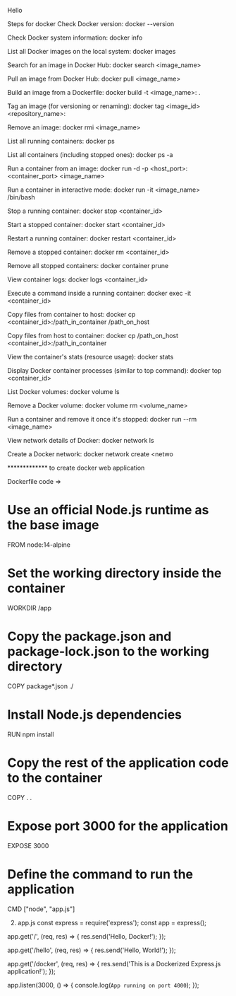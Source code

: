 Hello

Steps for docker
Check Docker version:
docker --version

Check Docker system information:
docker info

List all Docker images on the local system:
docker images

Search for an image in Docker Hub:
docker search <image_name>

Pull an image from Docker Hub:
docker pull <image_name>

Build an image from a Dockerfile:
docker build -t <image_name>:<tag> .

Tag an image (for versioning or renaming):
docker tag <image_id> <repository_name>:<tag>

Remove an image:
docker rmi <image_name>

List all running containers:
docker ps

List all containers (including stopped ones):
docker ps -a

Run a container from an image:
docker run -d -p <host_port>:<container_port> <image_name>

Run a container in interactive mode:
docker run -it <image_name> /bin/bash

Stop a running container:
docker stop <container_id>

Start a stopped container:
docker start <container_id>

Restart a running container:
docker restart <container_id>

Remove a stopped container:
docker rm <container_id>

Remove all stopped containers:
docker container prune

View container logs:
docker logs <container_id>

Execute a command inside a running container:
docker exec -it <container_id> <command>

Copy files from container to host:
docker cp <container_id>:/path_in_container /path_on_host

Copy files from host to container:
docker cp /path_on_host <container_id>:/path_in_container

View the container's stats (resource usage):
docker stats

Display Docker container processes (similar to top command):
docker top <container_id>

List Docker volumes:
docker volume ls

Remove a Docker volume:
docker volume rm <volume_name>

Run a container and remove it once it's stopped:
docker run --rm <image_name>

View network details of Docker:
docker network ls

Create a Docker network:
docker network create <netwo













************* to create docker web application 

Dockerfile code =>
# Use an official Node.js runtime as the base image
FROM node:14-alpine

# Set the working directory inside the container
WORKDIR /app

# Copy the package.json and package-lock.json to the working directory
COPY package*.json ./

# Install Node.js dependencies
RUN npm install

# Copy the rest of the application code to the container
COPY . .

# Expose port 3000 for the application
EXPOSE 3000

# Define the command to run the application
CMD ["node", "app.js"]


2) app.js
   const express = require('express');
const app = express();

app.get('/', (req, res) => {
    res.send('Hello, Docker!');
});

app.get('/hello', (req, res) => {
    res.send('Hello, World!');
});

app.get('/docker', (req, res) => {
    res.send('This is a Dockerized Express.js application!');
});

app.listen(3000, () => {
    console.log(`App running on port 4000`);
});
